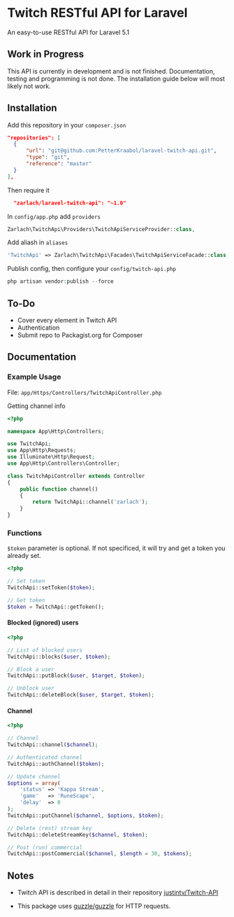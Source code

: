 # Twitch RESTful API for Laravel

An easy-to-use RESTful API for Laravel 5.1

## Work in Progress

This API is currently in development and is not finished. Documentation, testing and programming is not done. The installation guide below will most likely not work.

## Installation

Add this repository in your ```composer.json```
```json
"repositories": [
  {
      "url": "git@github.com:PetterKraabol/laravel-twitch-api.git",
      "type": "git",
      "reference": "master"
  }
],
```

Then require it

```json
  "zarlach/laravel-twitch-api": "~1.0"
```

In ```config/app.php``` add ```providers```

```php
Zarlach\TwitchApi\Providers\TwitchApiServiceProvider::class,
```

Add aliash in ```aliases```

```php
'TwitchApi' => Zarlach\TwitchApi\Facades\TwitchApiServiceFacade::class,
```

Publish config, then configure your ```config/twitch-api.php```

```php
php artisan vendor:publish --force
```

## To-Do

- Cover every element in Twitch API
- Authentication
- Submit repo to Packagist.org for Composer

## Documentation

### Example Usage

File: ```app/Https/Controllers/TwitchApiController.php```

Getting channel info

```php
<?php

namespace App\Http\Controllers;

use TwitchApi;
use App\Http\Requests;
use Illuminate\Http\Request;
use App\Http\Controllers\Controller;

class TwitchApiController extends Controller
{
    public function channel()
    {
        return TwitchApi::channel('zarlach');
    }
}
```

### Functions

```$token``` parameter is optional. If not specificed, it will try and get a token you already set.

```php
<?php

// Set token
TwitchApi::setToken($token);

// Get token
$token = TwitchApi::getToken();
```

#### Blocked (ignored) users
```php
<?php

// List of blocked users
TwitchApi::blocks($user, $token);

// Block a user
TwitchApi::putBlock($user, $target, $token);

// Unblock user
TwitchApi::deleteBlock($user, $target, $token);

```

#### Channel
```php
<?php

// Channel
TwitchApi::channel($channel);

// Authenticated channel
TwitchApi::authChannel($token);

// Update channel
$options = array(
    'status' => 'Kappa Stream',
    'game'   => 'RuneScape',
    'delay'  => 0
);
TwitchApi::putChannel($channel, $options, $token);

// Delete (rest) stream key
TwitchApi::deleteStreamKey($channel, $token);

// Post (run) commercial
TwitchApi::postCommercial($channel, $length = 30, $tokens);
```

## Notes

- Twitch API is described in detail in their repository [justintv/Twitch-API](https://github.com/justintv/twitch-api)

- This package uses [guzzle/guzzle](https://github.com/guzzle/guzzle) for HTTP requests.
